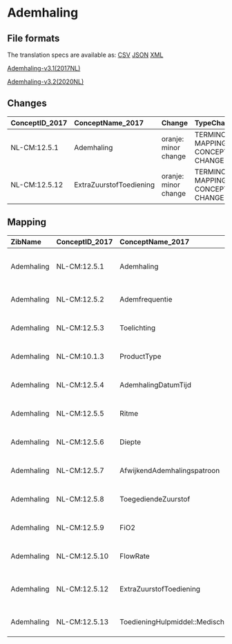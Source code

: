 # Ademhaling
## File formats

The translation specs are available as: 
[CSV](../csv/Ademhaling.csv) [JSON](../json/Ademhaling.json) [XML](../xml/Ademhaling.xml)



[Ademhaling-v3.1(2017NL)](https://zibs.nl/wiki/Ademhaling-v3.1(2017NL))

[Ademhaling-v3.2(2020NL)](https://zibs.nl/wiki/Ademhaling-v3.2(2020NL))









## Changes

| ConceptID_2017   | ConceptName_2017        | Change               | TypeChange                         | Impact_heen   | TRANSLATIE_spec_heen                                              | Impact_terug   | TRANSLATIE_spec_terug                                             | Omschrijving                              |
|:-----------------|:------------------------|:---------------------|:-----------------------------------|:--------------|:------------------------------------------------------------------|:---------------|:------------------------------------------------------------------|:------------------------------------------|
| NL-CM:12.5.1     | Ademhaling              | oranje: minor change | TERMINOLOGY MAPPING CONCEPT CHANGE | Medium        | SCT DefintionCode [blank] -> [422834003 Evaluatie van ademhaling] | Medium         | SCT DefintionCode [422834003 Evaluatie van ademhaling] -> [blank] | SNOMED CT DefintionCode concept aangepast |
| NL-CM:12.5.12    | ExtraZuurstofToediening | oranje: minor change | TERMINOLOGY MAPPING CONCEPT CHANGE | Medium        | SCT DefintionCode [blank] -> [16206004 Zuurstoftoevoer]           | Medium         | SCT DefintionCode [16206004 Zuurstoftoevoer] -> [blank]           | SNOMED CT DefintionCode concept aangepast |

## Mapping

| ZibName    | ConceptID_2017   | ConceptName_2017                        | Codelists_2017                       | Change                  | ConceptID_2020   | ConceptName_2020                        | Codelists_2020                       | Bits    | Omschrijving                              | TypeChange                         | Impact_heen   | TRANSLATIE_spec_heen                                              | Impact_terug   | TRANSLATIE_spec_terug                                             |
|:-----------|:-----------------|:----------------------------------------|:-------------------------------------|:------------------------|:-----------------|:----------------------------------------|:-------------------------------------|:--------|:------------------------------------------|:-----------------------------------|:--------------|:------------------------------------------------------------------|:---------------|:------------------------------------------------------------------|
| Ademhaling | NL-CM:12.5.1     | Ademhaling                              |                                      | oranje: minor change    | NL-CM:12.5.1     | Ademhaling                              |                                      | ZIB-924 | SNOMED CT DefintionCode concept aangepast | TERMINOLOGY MAPPING CONCEPT CHANGE | Medium        | SCT DefintionCode [blank] -> [422834003 Evaluatie van ademhaling] | Medium         | SCT DefintionCode [422834003 Evaluatie van ademhaling] -> [blank] |
| Ademhaling | NL-CM:12.5.2     | Ademfrequentie                          |                                      | groen: geen wijzigingen | NL-CM:12.5.2     | Ademfrequentie                          |                                      |         |                                           |                                    |               |                                                                   |                |                                                                   |
| Ademhaling | NL-CM:12.5.3     | Toelichting                             |                                      | groen: geen wijzigingen | NL-CM:12.5.3     | Toelichting                             |                                      |         |                                           |                                    |               |                                                                   |                |                                                                   |
| Ademhaling | NL-CM:10.1.3     | ProductType                             |                                      | groen: geen wijzigingen | NL-CM:10.1.3     | ProductType                             |                                      |         |                                           |                                    |               |                                                                   |                |                                                                   |
| Ademhaling | NL-CM:12.5.4     | AdemhalingDatumTijd                     |                                      | groen: geen wijzigingen | NL-CM:12.5.4     | AdemhalingDatumTijd                     |                                      |         |                                           |                                    |               |                                                                   |                |                                                                   |
| Ademhaling | NL-CM:12.5.5     | Ritme                                   | RitmeCodelijst                       | groen: geen wijzigingen | NL-CM:12.5.5     | Ritme                                   | RitmeCodelijst                       |         |                                           |                                    |               |                                                                   |                |                                                                   |
| Ademhaling | NL-CM:12.5.6     | Diepte                                  | DiepteCodelijst                      | groen: geen wijzigingen | NL-CM:12.5.6     | Diepte                                  | DiepteCodelijst                      |         |                                           |                                    |               |                                                                   |                |                                                                   |
| Ademhaling | NL-CM:12.5.7     | AfwijkendAdemhalingspatroon             | AfwijkendAdemhalingspatroonCodelijst | groen: geen wijzigingen | NL-CM:12.5.7     | AfwijkendAdemhalingspatroon             | AfwijkendAdemhalingspatroonCodelijst |         |                                           |                                    |               |                                                                   |                |                                                                   |
| Ademhaling | NL-CM:12.5.8     | ToegediendeZuurstof                     |                                      | groen: geen wijzigingen | NL-CM:12.5.8     | ToegediendeZuurstof                     |                                      |         |                                           |                                    |               |                                                                   |                |                                                                   |
| Ademhaling | NL-CM:12.5.9     | FiO2                                    |                                      | groen: geen wijzigingen | NL-CM:12.5.9     | FiO2                                    |                                      |         |                                           |                                    |               |                                                                   |                |                                                                   |
| Ademhaling | NL-CM:12.5.10    | FlowRate                                |                                      | groen: geen wijzigingen | NL-CM:12.5.10    | FlowRate                                |                                      |         |                                           |                                    |               |                                                                   |                |                                                                   |
| Ademhaling | NL-CM:12.5.12    | ExtraZuurstofToediening                 |                                      | oranje: minor change    | NL-CM:12.5.12    | ExtraZuurstofToediening                 |                                      | ZIB-924 | SNOMED CT DefintionCode concept aangepast | TERMINOLOGY MAPPING CONCEPT CHANGE | Medium        | SCT DefintionCode [blank] -> [16206004 Zuurstoftoevoer]           | Medium         | SCT DefintionCode [16206004 Zuurstoftoevoer] -> [blank]           |
| Ademhaling | NL-CM:12.5.13    | ToedieningHulpmiddel::MedischHulpmiddel | ToedieningHulpmiddelCodelijst        | groen: geen wijzigingen | NL-CM:12.5.13    | ToedieningHulpmiddel::MedischHulpmiddel | ToedieningHulpmiddelCodelijst        |         |                                           |                                    |               |                                                                   |                |                                                                   |

